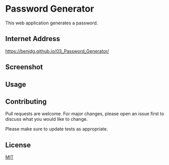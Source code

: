 # Password Generator

This web application generates a password.

## Internet Address

https://benjdg.github.io/03_Password_Generator/

## Screenshot


## Usage



## Contributing
Pull requests are welcome. For major changes, please open an issue first to discuss what you would like to change.

Please make sure to update tests as appropriate.

## License
[MIT](https://choosealicense.com/licenses/mit/)




